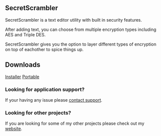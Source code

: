 ## SecretScrambler

SecretScrambler is a text editor utility with built in security features.  

After adding text, you can choose from multiple encryption types including AES and Triple DES.  

SecretScrambler gives you the option to layer different types of encryption on top of eachother to spice things up.


## Downloads
[Installer](https://github.com/rh1269/SecretScrambler/releases/download/1/SecretScrambler_Installer.zip)
[Portable](https://github.com/rh1269/SecretScrambler/releases/download/1/SecretScrambler_Portable.zip)



### Looking for application support?

If your having any issue please [contact support](mailto:humbot1@gmail.com).

### Looking for other projects?

If you are looking for some of my other projects please check out my [website](https://robhumble.com/#/).
